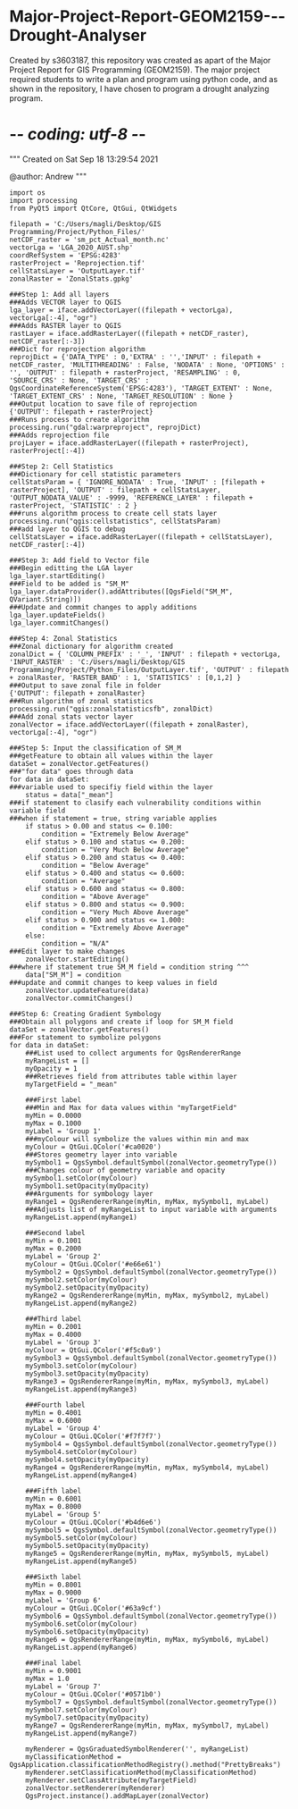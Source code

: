 # Major-Project-Report-GEOM2159---Drought-Analyser
Created by s3603187, this repository was created as apart of the Major Project Report for GIS Programming (GEOM2159).  The major project required students to write a plan and program using python code, and as shown in the repository, I have chosen to program a drought analyzing program. 
# -*- coding: utf-8 -*-
"""
Created on Sat Sep 18 13:29:54 2021

@author: Andrew
"""

    import os
    import processing
    from PyQt5 import QtCore, QtGui, QtWidgets

    filepath = 'C:/Users/magli/Desktop/GIS Programming/Project/Python_Files/'
    netCDF_raster = 'sm_pct_Actual_month.nc'
    vectorLga = 'LGA_2020_AUST.shp'
    coordRefSystem = 'EPSG:4283'
    rasterProject = 'Reprojection.tif'
    cellStatsLayer = 'OutputLayer.tif'
    zonalRaster = 'ZonalStats.gpkg'

    ###Step 1: Add all layers
    ###Adds VECTOR layer to QGIS
    lga_layer = iface.addVectorLayer((filepath + vectorLga), vectorLga[:-4], "ogr")
    ###Adds RASTER layer to QGIS
    rastLayer = iface.addRasterLayer((filepath + netCDF_raster), netCDF_raster[:-3])
    ###Dict for reprojection algorithm
    reprojDict = {'DATA_TYPE' : 0,'EXTRA' : '','INPUT' : filepath + netCDF_raster, 'MULTITHREADING' : False, 'NODATA' : None, 'OPTIONS' : '', 'OUTPUT' : filepath + rasterProject, 'RESAMPLING' : 0, 'SOURCE_CRS' : None, 'TARGET_CRS' : QgsCoordinateReferenceSystem('EPSG:4283'), 'TARGET_EXTENT' : None, 'TARGET_EXTENT_CRS' : None, 'TARGET_RESOLUTION' : None }
    ###Output location to save file of reprojection
    {'OUTPUT': filepath + rasterProject}
    ###Runs process to create algorithm
    processing.run("gdal:warpreproject", reprojDict)
    ###Adds reprojection file
    projLayer = iface.addRasterLayer((filepath + rasterProject), rasterProject[:-4])

    ###Step 2: Cell Statistics
    ###Dictionary for cell statistic parameters
    cellStatsParam = { 'IGNORE_NODATA' : True, 'INPUT' : [filepath + rasterProject], 'OUTPUT' : filepath + cellStatsLayer, 'OUTPUT_NODATA_VALUE' : -9999, 'REFERENCE_LAYER' : filepath + rasterProject, 'STATISTIC' : 2 }
    ###runs algorithm process to create cell stats layer
    processing.run("qgis:cellstatistics", cellStatsParam)
    ###add layer to QGIS to debug
    cellStatsLayer = iface.addRasterLayer((filepath + cellStatsLayer), netCDF_raster[:-4])

    ###Step 3: Add field to Vector file
    ###Begin editting the LGA layer
    lga_layer.startEditing()
    ###Field to be added is "SM_M"
    lga_layer.dataProvider().addAttributes([QgsField("SM_M", QVariant.String)])
    ###Update and commit changes to apply additions
    lga_layer.updateFields()
    lga_layer.commitChanges()

    ###Step 4: Zonal Statistics
    ###Zonal dictionary for algorithm created
    zonalDict = { 'COLUMN_PREFIX' : '_', 'INPUT' : filepath + vectorLga, 'INPUT_RASTER' : 'C:/Users/magli/Desktop/GIS Programming/Project/Python_Files/OutputLayer.tif', 'OUTPUT' : filepath + zonalRaster, 'RASTER_BAND' : 1, 'STATISTICS' : [0,1,2] }
    ###Output to save zonal file in folder
    {'OUTPUT': filepath + zonalRaster}
    ###Run algorithm of zonal statistics
    processing.run("qgis:zonalstatisticsfb", zonalDict)
    ###Add zonal stats vector layer
    zonalVector = iface.addVectorLayer((filepath + zonalRaster), vectorLga[:-4], "ogr")

    ###Step 5: Input the classification of SM_M 
    ###getFeature to obtain all values within the layer
    dataSet = zonalVector.getFeatures()
    ###"for data" goes through data
    for data in dataSet:
    ###variable used to specifiy field within the layer
        status = data["_mean"]
    ###if statement to clasify each vulnerability conditions within variable field  
    ###when if statement = true, string variable applies
        if status > 0.00 and status <= 0.100:
            condition = "Extremely Below Average"
        elif status > 0.100 and status <= 0.200:
            condition = "Very Much Below Average"
        elif status > 0.200 and status <= 0.400:
            condition = "Below Average"
        elif status > 0.400 and status <= 0.600:
            condition = "Average"
        elif status > 0.600 and status <= 0.800:
            condition = "Above Average"
        elif status > 0.800 and status <= 0.900:
            condition = "Very Much Above Average"
        elif status > 0.900 and status <= 1.000:
            condition = "Extremely Above Average"
        else:
            condition = "N/A"
    ###Edit layer to make changes
        zonalVector.startEditing()
    ###where if statement true SM_M field = condition string ^^^
        data["SM_M"] = condition
    ###update and commit changes to keep values in field
        zonalVector.updateFeature(data)
        zonalVector.commitChanges()

    ###Step 6: Creating Gradient Symbology 
    ###Obtain all polygons and create if loop for SM_M field
    dataSet = zonalVector.getFeatures()
    ###For statement to symbolize polygons
    for data in dataSet:
        ###List used to collect arguments for QgsRendererRange
        myRangeList = []
        myOpacity = 1
        ###Retrieves field from attributes table within layer
        myTargetField = "_mean" 

        ###First label
        ###Min and Max for data values within "myTargetField"
        myMin = 0.0000
        myMax = 0.1000
        myLabel = 'Group 1'
        ###myColour will symbolize the values within min and max
        myColour = QtGui.QColor('#ca0020')
        ###Stores geometry layer into variable
        mySymbol1 = QgsSymbol.defaultSymbol(zonalVector.geometryType())
        ###Changes colour of geometry variable and opacity
        mySymbol1.setColor(myColour)
        mySymbol1.setOpacity(myOpacity)
        ###Arguments for symbology layer
        myRange1 = QgsRendererRange(myMin, myMax, mySymbol1, myLabel)
        ###Adjusts list of myRangeList to input variable with arguments
        myRangeList.append(myRange1)

        ###Second label
        myMin = 0.1001
        myMax = 0.2000
        myLabel = 'Group 2'
        myColour = QtGui.QColor('#e66e61')
        mySymbol2 = QgsSymbol.defaultSymbol(zonalVector.geometryType())
        mySymbol2.setColor(myColour)
        mySymbol2.setOpacity(myOpacity)
        myRange2 = QgsRendererRange(myMin, myMax, mySymbol2, myLabel)
        myRangeList.append(myRange2)

        ###Third label
        myMin = 0.2001
        myMax = 0.4000
        myLabel = 'Group 3'
        myColour = QtGui.QColor('#f5c0a9')
        mySymbol3 = QgsSymbol.defaultSymbol(zonalVector.geometryType())
        mySymbol3.setColor(myColour)
        mySymbol3.setOpacity(myOpacity)
        myRange3 = QgsRendererRange(myMin, myMax, mySymbol3, myLabel)
        myRangeList.append(myRange3)

        ###Fourth label
        myMin = 0.4001
        myMax = 0.6000
        myLabel = 'Group 4'
        myColour = QtGui.QColor('#f7f7f7')
        mySymbol4 = QgsSymbol.defaultSymbol(zonalVector.geometryType())
        mySymbol4.setColor(myColour)
        mySymbol4.setOpacity(myOpacity)
        myRange4 = QgsRendererRange(myMin, myMax, mySymbol4, myLabel)
        myRangeList.append(myRange4)

        ###Fifth label
        myMin = 0.6001
        myMax = 0.8000
        myLabel = 'Group 5'
        myColour = QtGui.QColor('#b4d6e6')
        mySymbol5 = QgsSymbol.defaultSymbol(zonalVector.geometryType())
        mySymbol5.setColor(myColour)
        mySymbol5.setOpacity(myOpacity)
        myRange5 = QgsRendererRange(myMin, myMax, mySymbol5, myLabel)
        myRangeList.append(myRange5)

        ###Sixth label
        myMin = 0.8001
        myMax = 0.9000
        myLabel = 'Group 6'
        myColour = QtGui.QColor('#63a9cf')
        mySymbol6 = QgsSymbol.defaultSymbol(zonalVector.geometryType())
        mySymbol6.setColor(myColour)
        mySymbol6.setOpacity(myOpacity)
        myRange6 = QgsRendererRange(myMin, myMax, mySymbol6, myLabel)
        myRangeList.append(myRange6)

        ###Final label
        myMin = 0.9001
        myMax = 1.0
        myLabel = 'Group 7'
        myColour = QtGui.QColor('#0571b0')
        mySymbol7 = QgsSymbol.defaultSymbol(zonalVector.geometryType())
        mySymbol7.setColor(myColour)
        mySymbol7.setOpacity(myOpacity)
        myRange7 = QgsRendererRange(myMin, myMax, mySymbol7, myLabel)
        myRangeList.append(myRange7)

        myRenderer = QgsGraduatedSymbolRenderer('', myRangeList)
        myClassificationMethod = QgsApplication.classificationMethodRegistry().method("PrettyBreaks")
        myRenderer.setClassificationMethod(myClassificationMethod)
        myRenderer.setClassAttribute(myTargetField)
        zonalVector.setRenderer(myRenderer)
        QgsProject.instance().addMapLayer(zonalVector)

